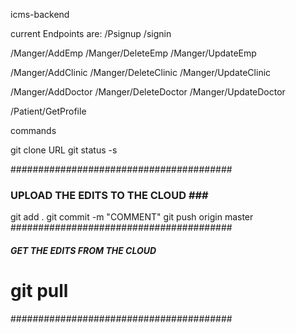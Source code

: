 icms-backend 


current Endpoints are:
/Psignup
/signin

/Manger/AddEmp
/Manger/DeleteEmp
/Manger/UpdateEmp

/Manger/AddClinic
/Manger/DeleteClinic
/Manger/UpdateClinic


/Manger/AddDoctor
/Manger/DeleteDoctor
/Manger/UpdateDoctor



/Patient/GetProfile

commands

git clone  URL 
git status -s 

########################################
### UPLOAD THE EDITS TO THE CLOUD ###  #
git add .
git commit -m "COMMENT"
git push origin master
########################################



##### GET THE EDITS FROM THE CLOUD #####
#
# git pull
########################################





